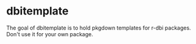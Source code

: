 
# dbitemplate

<!-- badges: start -->
<!-- badges: end -->

The goal of dbitemplate is to hold pkgdown templates for r-dbi packages.
Don't use it for your own package.
